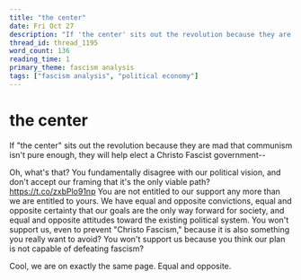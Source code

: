 ```yaml
---
title: "the center"
date: Fri Oct 27
description: "If 'the center' sits out the revolution because they are mad that communism isn't pure enough, they will help elect a Christo Fascist government--"
thread_id: thread_1195
word_count: 136
reading_time: 1
primary_theme: fascism analysis
tags: ["fascism analysis", "political economy"]
---
```


# the center

If "the center" sits out the revolution because they are mad that communism isn't pure enough, they will help elect a Christo Fascist government--

Oh, what's that? You fundamentally disagree with our political vision, and don't accept our framing that it's the only viable path? https://t.co/zxbPlo91np You are not entitled to our support any more than we are entitled to yours. We have equal and opposite convictions, equal and opposite certainty that our goals are the only way forward for society, and equal and opposite attitudes toward the existing political system. You won't support us, even to prevent "Christo Fascism," because it is also something you really want to avoid? You won't support us because you think our plan is not capable of defeating fascism?

Cool, we are on exactly the same page. Equal and opposite.